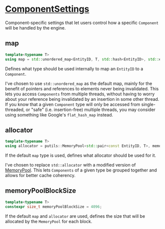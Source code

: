 # [ComponentSettings](ComponentSettings.hpp)

Component-specific settings that let users control how a specific `Component` will be handled by the engine.

## map

```cpp
template<typename T>
using map = std::unordered_map<EntityID, T, std::hash<EntityID>, std::equal_to<EntityID>, allocator<T>>;
```

Defines what type should be used internally to map an `EntityID` to a `Component`.

I've chosen to use `std::unordered_map` as the default map, mainly for the benefit of pointers and references to elements never being invalidated. This lets you access `Components` from multiple threads, without having to worry about your reference being invalidated by an insertion in some other thread. If you know that a given `Component` type will only be accessed from single-threaded, or "safe" (i.e. insertion-free) multiple threads, you may consider using something like Google's `flat_hash_map` instead.

## allocator

```cpp
template<typename T>
using allocator = putils::MemoryPool<std::pair<const EntityID, T>, memoryPoolBlockSize<T>>;
```

If the default `map` type is used, defines what allocator should be used for it.

I've chosen to replace `std::allocator` with a modified version of [MemoryPool](https://github.com/cacay/MemoryPool). This lets `Components` of a given type be grouped together and allows for better cache coherency.

## memoryPoolBlockSize

```cpp
template<typename T>
constexpr size_t memoryPoolBlockSize = 4096;
```

If the default `map` and `allocator` are used, defines the size that will be allocated by the `MemoryPool` for each block.